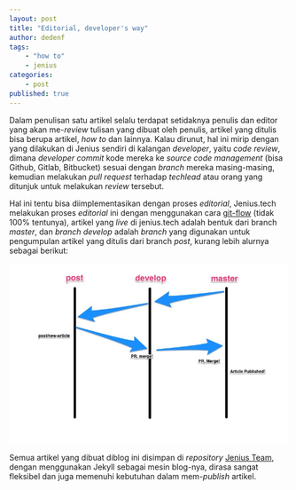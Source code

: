 ```yaml
---
layout: post
title: "Editorial, developer's way"
author: dedenf
tags:
    - "how to"
    - jenius
categories:
    - post
published: true
---
```


Dalam penulisan satu artikel selalu terdapat setidaknya penulis dan editor yang akan me-*review* tulisan yang dibuat oleh penulis, artikel yang ditulis bisa berupa artikel, _how to_ dan lainnya. Kalau dirunut, hal ini mirip dengan yang dilakukan di Jenius sendiri di kalangan _developer_, yaitu _code review_, dimana _developer_ _commit_ kode mereka ke _source code management_ (bisa Github, Gitlab, Bitbucket) sesuai dengan _branch_ mereka masing-masing, kemudian melakukan _pull request_ terhadap _techlead_ atau orang yang ditunjuk untuk melakukan _review_ tersebut.

<!-- more -->

Hal ini tentu bisa diimplementasikan dengan proses _editorial_, Jenius.tech melakukan proses _editorial_ ini dengan menggunakan cara [git-flow](https://github.com/nvie/gitflow) (tidak 100% tentunya), artikel yang _live_ di jenius.tech adalah bentuk dari branch _master_, dan _branch_ _develop_ adalah _branch_ yang digunakan untuk pengumpulan artikel yang ditulis dari branch _post_, kurang lebih alurnya sebagai berikut:

![article flows](/images/posts/article-published.jpg)

Semua artikel yang dibuat diblog ini disimpan di *repository* [Jenius Team](https://github.com/jeniusTeam/jeniusteam.github.io), dengan menggunakan Jekyll sebagai mesin blog-nya, dirasa sangat fleksibel dan juga memenuhi kebutuhan dalam mem-*publish* artikel.
